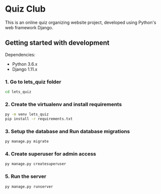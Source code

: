 # Quiz Club

This is an online quiz organizing website project, developed using Python's web framework Django.<br>

## Getting started with development
Dependencies:
- Python 3.6.x
- Django 1.11.x

### 1. Go to lets_quiz folder
```bash
cd lets_quiz
```

### 2. Create the virtualenv and install requirements
```bash
py -m venv lets_quiz
pip install -r requirements.txt
```

### 3. Setup the database and Run database migrations
```bash
py manage.py migrate
```

### 4. Create superuser for admin access
```bash
py manage.py createsuperuser
```

### 5. Run the server
```bash
py manage.py runserver
```
